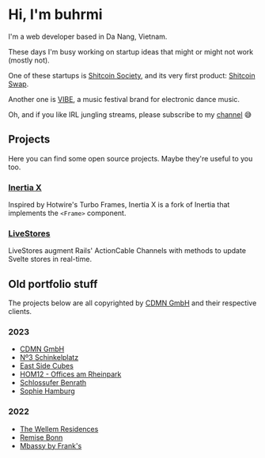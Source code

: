 # Hi, I'm buhrmi

I'm a web developer based in Da Nang, Vietnam.

These days I'm busy working on startup ideas that might or might not work (mostly not).

One of these startups is [Shitcoin Society](https://www.shitcoinsociety.com), and its very first product: [Shitcoin Swap](https://www.shitcoinswap.com).

Another one is [VIBE](https://vibe.buhrmi.de), a music festival brand for electronic dance music.

Oh, and if you like IRL jungling streams, please subscribe to my [channel](https://twitch.com/therealbuhrmi) 😅

## Projects

Here you can find some open source projects. Maybe they're useful to you too.

### [Inertia X](https://github.com/buhrmi/inertiax)

Inspired by Hotwire's Turbo Frames, Inertia X is a fork of Inertia that implements the `<Frame>` component.

### [LiveStores](https://github.com/buhrmi/livestores)

LiveStores augment Rails' ActionCable Channels with methods to update Svelte stores in real-time.


## Old portfolio stuff

The projects below are all copyrighted by [CDMN GmbH](https://cdmn.de) and their respective clients.

### 2023

- [CDMN GmbH](https://cdmn.de)
- [Nº3 Schinkelplatz](https://no3-schinkelplatz.cdmn.de/en)
- [East Side Cubes](https://www.east-side-cubes.de)
- [HOM12 - Offices am Rheinpark](https://www.hom12.de)
- [Schlossufer Benrath](https://www.schlossufer-benrath.de)
- [Sophie Hamburg](https://sophie.hamburg)

### 2022

- [The Wellem Residences](https://www.thewellemresidences.com)
- [Remise Bonn](https://www.remise-bonn.de)
- [Mbassy by Frank's](https://www.mbassybyfranks.com)

